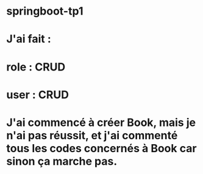 # springboot-tp1

# J'ai fait :
#    role : CRUD
#    user : CRUD

# J'ai commencé à créer Book, mais je n'ai pas réussit, et j'ai commenté tous les codes concernés à Book car sinon ça marche pas.
